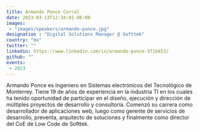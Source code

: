```yaml
---
title: Armando Ponce Corral
date: 2023-03-13T12:34:01-06:00
images:
 - "images/speakers/armando-ponce.jpg"
designation : "Digital Solutions Manager @ Softtek"
country: "mx"
twitter: ""
linkedin: https://www.linkedin.com/in/armando-ponce-371b653/
github: ""
events:
 - 2023
---
```


 Armando Ponce es Ingeniero en Sistemas electrónicos del Tecnológico de Monterrey. Tiene 19 de años de experiencia en la industria TI en los cuales ha tenido oportunidad de participar  en el diseño, ejecución y dirección de múltiples proyectos de desarrollo y consultoría. Comenzó su carrera como desarrollador de aplicaciones web, luego como gerente de servicios de desarrollo, preventa, arquitecto de soluciones y finalmente como director del CoE de Low Code de Softtek.
